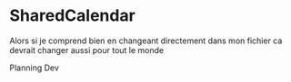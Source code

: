 SharedCalendar
==============

Alors si je comprend bien en changeant directement dans mon fichier ca devrait changer 
aussi pour tout le monde


Planning Dev
